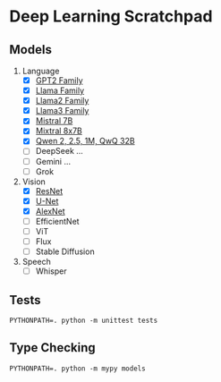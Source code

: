 # Deep Learning Scratchpad

## Models

1. Language
	- [x] [GPT2 Family](models/gpt2/)
	- [x] [Llama Family](models/llama/)
	- [x] [Llama2 Family](models/llama2)
	- [x] [Llama3 Family](models/llama3/)
	- [x] [Mistral 7B](models/mistral_rolling/)
	- [x] [Mixtral 8x7B](models/mixtral.py)
	- [x] [Qwen 2, 2.5, 1M, QwQ 32B](models/qwen2/)
	- [ ] DeepSeek ...
	- [ ] Gemini ...
	- [ ] Grok

2. Vision
	- [x] [ResNet](models/resnet.py)
	- [x] [U-Net](models/unet.py)
	- [x] [AlexNet](models/alexnet.py)
	- [ ] EfficientNet
	- [ ] ViT
	- [ ] Flux
	- [ ] Stable Diffusion

3. Speech
	- [ ] Whisper

## Tests

```shell
PYTHONPATH=. python -m unittest tests
```

## Type Checking

```shell
PYTHONPATH=. python -m mypy models
```
